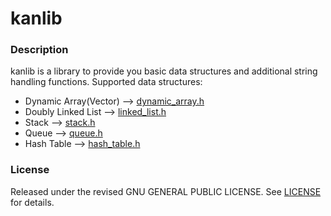 # kanlib


### Description

kanlib is a library to provide you basic data structures and additional string handling functions. Supported data structures:

* Dynamic Array(Vector) --> [dynamic_array.h](include/dynamic_array.h)
* Doubly Linked List    --> [linked_list.h](include/linked_list.h)
* Stack                 --> [stack.h](include/stack.h)
* Queue                 --> [queue.h](include/queue.h)
* Hash Table            --> [hash_table.h](include/hash_table.h)

### License

Released under the revised  GNU GENERAL PUBLIC LICENSE. See [LICENSE](LICENSE) for details.
